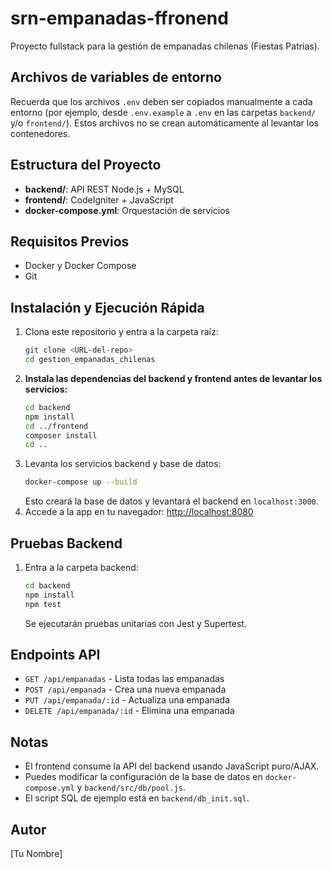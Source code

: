 # srn-empanadas-ffronend

Proyecto fullstack para la gestión de empanadas chilenas (Fiestas Patrias).

## Archivos de variables de entorno
Recuerda que los archivos `.env` deben ser copiados manualmente a cada entorno (por ejemplo, desde `.env.example` a `.env` en las carpetas `backend/` y/o `frontend/`). Estos archivos no se crean automáticamente al levantar los contenedores.

## Estructura del Proyecto
- **backend/**: API REST Node.js + MySQL
- **frontend/**: CodeIgniter + JavaScript
- **docker-compose.yml**: Orquestación de servicios

## Requisitos Previos
- Docker y Docker Compose
- Git

## Instalación y Ejecución Rápida
1. Clona este repositorio y entra a la carpeta raíz:
	```sh
	git clone <URL-del-repo>
	cd gestion_empanadas_chilenas
	```
2. **Instala las dependencias del backend y frontend antes de levantar los servicios:**
	```sh
	cd backend
	npm install
	cd ../frontend
	composer install
	cd ..
	```
3. Levanta los servicios backend y base de datos:
	```sh
	docker-compose up --build
	```
	Esto creará la base de datos y levantará el backend en `localhost:3000`.
4. Accede a la app en tu navegador: [http://localhost:8080](http://localhost:8080)

## Pruebas Backend
1. Entra a la carpeta backend:
	```sh
	cd backend
	npm install
	npm test
	```
	Se ejecutarán pruebas unitarias con Jest y Supertest.

## Endpoints API
- `GET /api/empanadas` - Lista todas las empanadas
- `POST /api/empanada` - Crea una nueva empanada
- `PUT /api/empanada/:id` - Actualiza una empanada
- `DELETE /api/empanada/:id` - Elimina una empanada

## Notas
- El frontend consume la API del backend usando JavaScript puro/AJAX.
- Puedes modificar la configuración de la base de datos en `docker-compose.yml` y `backend/src/db/pool.js`.
- El script SQL de ejemplo está en `backend/db_init.sql`.

## Autor
[Tu Nombre]
